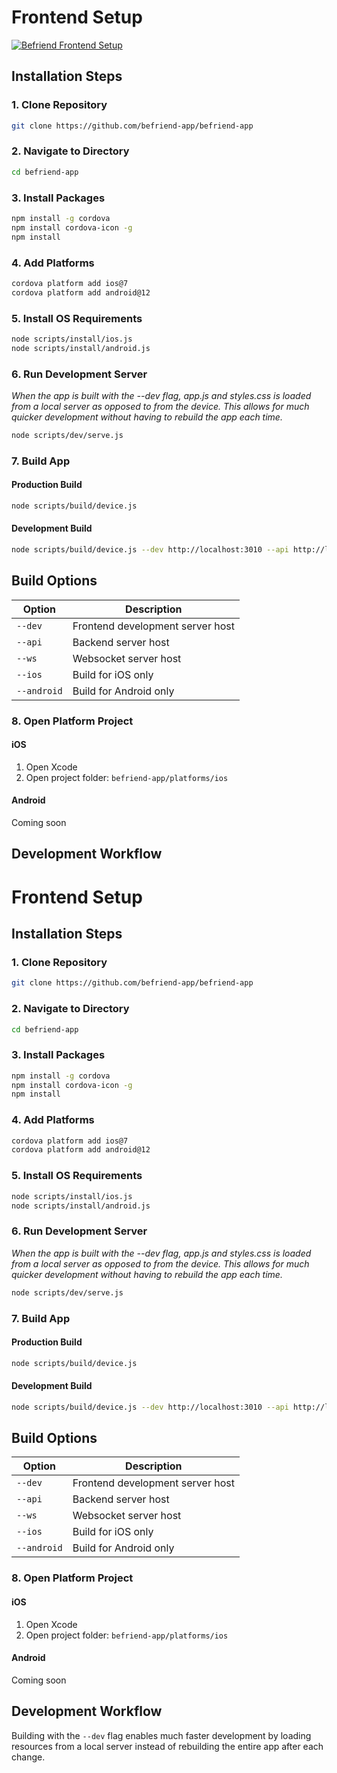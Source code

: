 # Frontend Setup

[![Befriend Frontend Setup](https://img.youtube.com/vi/7XlHxRbtC7s/0.jpg)](https://youtu.be/7XlHxRbtC7s)

## Installation Steps

### 1. Clone Repository

```bash
git clone https://github.com/befriend-app/befriend-app
```

### 2. Navigate to Directory

```bash
cd befriend-app
```

### 3. Install Packages

```bash
npm install -g cordova
npm install cordova-icon -g
npm install
```

### 4. Add Platforms

```bash
cordova platform add ios@7
cordova platform add android@12
```

### 5. Install OS Requirements

```bash
node scripts/install/ios.js
node scripts/install/android.js
```

### 6. Run Development Server

*When the app is built with the --dev flag, app.js and styles.css is loaded from a local server as opposed to from the device. This allows for much quicker development without having to rebuild the app each time.*

```bash
node scripts/dev/serve.js
```

### 7. Build App

#### Production Build

```bash
node scripts/build/device.js
```

#### Development Build

```bash
node scripts/build/device.js --dev http://localhost:3010 --api http://localhost:3000 --ws ws://localhost:8080
```

## Build Options

| Option | Description |
|--------|-------------|
| `--dev` | Frontend development server host |
| `--api` | Backend server host |
| `--ws` | Websocket server host |
| `--ios` | Build for iOS only |
| `--android` | Build for Android only |

### 8. Open Platform Project

#### iOS
1. Open Xcode
2. Open project folder: `befriend-app/platforms/ios`

#### Android
Coming soon

## Development Workflow

# Frontend Setup

## Installation Steps

### 1. Clone Repository

```bash
git clone https://github.com/befriend-app/befriend-app
```

### 2. Navigate to Directory

```bash
cd befriend-app
```

### 3. Install Packages

```bash
npm install -g cordova
npm install cordova-icon -g
npm install
```

### 4. Add Platforms

```bash
cordova platform add ios@7
cordova platform add android@12
```

### 5. Install OS Requirements

```bash
node scripts/install/ios.js
node scripts/install/android.js
```

### 6. Run Development Server

*When the app is built with the --dev flag, app.js and styles.css is loaded from a local server as opposed to from the device. This allows for much quicker development without having to rebuild the app each time.*

```bash
node scripts/dev/serve.js
```

### 7. Build App

#### Production Build

```bash
node scripts/build/device.js
```

#### Development Build

```bash
node scripts/build/device.js --dev http://localhost:3010 --api http://localhost:3000 --ws ws://localhost:8080
```

## Build Options

| Option | Description |
|--------|-------------|
| `--dev` | Frontend development server host |
| `--api` | Backend server host |
| `--ws` | Websocket server host |
| `--ios` | Build for iOS only |
| `--android` | Build for Android only |

### 8. Open Platform Project

#### iOS
1. Open Xcode
2. Open project folder: `befriend-app/platforms/ios`

#### Android
Coming soon

## Development Workflow

Building with the `--dev` flag enables much faster development by loading resources from a local server instead of rebuilding the entire app after each change.